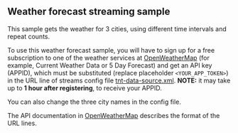 ## Weather forecast streaming sample

This sample gets the weather for 3 cities, using different time intervals and repeat counts.

To use this weather forecast sample, you will have to sign up for a free subscription to one of the weather services at
[OpenWeatherMap](https://openweathermap.org/api) (for example, Current Weather Data or 5 Day Forecast) and get an API key (APPID), which
must be substituted (replace placeholder `<YOUR_APP_TOKEN>`) in the URL line of streams config
file [tnt-data-source.xml](./tnt-data-source.xml). **NOTE:** it may take up to **1 hour after registering**, to receive your APPID.

You can also change the three city names in the config file.

The API documentation in [OpenWeatherMap](https://openweathermap.org/current) describes the format of the URL lines.
